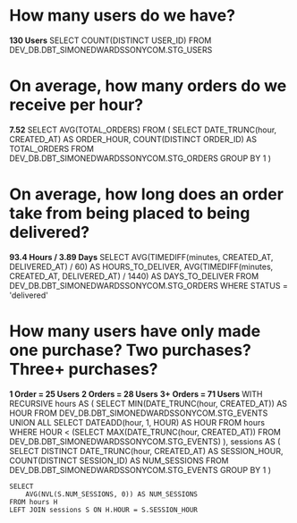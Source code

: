 #  How many users do we have?
**130 Users**
    SELECT COUNT(DISTINCT USER_ID)
    FROM DEV_DB.DBT_SIMONEDWARDSSONYCOM.STG_USERS

# On average, how many orders do we receive per hour?
**7.52**
    SELECT AVG(TOTAL_ORDERS)
    FROM
    (
        SELECT 
            DATE_TRUNC(hour, CREATED_AT) AS ORDER_HOUR,
            COUNT(DISTINCT ORDER_ID) AS TOTAL_ORDERS
        FROM DEV_DB.DBT_SIMONEDWARDSSONYCOM.STG_ORDERS
        GROUP BY 1
    )

# On average, how long does an order take from being placed to being delivered?
**93.4 Hours / 3.89 Days**
    SELECT
        AVG(TIMEDIFF(minutes, CREATED_AT, DELIVERED_AT) / 60) AS HOURS_TO_DELIVER,
        AVG(TIMEDIFF(minutes, CREATED_AT, DELIVERED_AT) / 1440) AS DAYS_TO_DELIVER
    FROM DEV_DB.DBT_SIMONEDWARDSSONYCOM.STG_ORDERS
    WHERE STATUS = 'delivered'

# How many users have only made one purchase? Two purchases? Three+ purchases?
**1 Order = 25 Users**
**2 Orders = 28 Users**
**3+ Orders = 71 Users**
    WITH RECURSIVE hours AS
    (
        SELECT
            MIN(DATE_TRUNC(hour, CREATED_AT)) AS HOUR
        FROM DEV_DB.DBT_SIMONEDWARDSSONYCOM.STG_EVENTS
        UNION ALL
        SELECT
            DATEADD(hour, 1, HOUR) AS HOUR
        FROM hours
        WHERE HOUR < (SELECT MAX(DATE_TRUNC(hour, CREATED_AT)) FROM DEV_DB.DBT_SIMONEDWARDSSONYCOM.STG_EVENTS)
    ), sessions AS
    (
        SELECT DISTINCT
            DATE_TRUNC(hour, CREATED_AT) AS SESSION_HOUR,
            COUNT(DISTINCT SESSION_ID) AS NUM_SESSIONS
        FROM DEV_DB.DBT_SIMONEDWARDSSONYCOM.STG_EVENTS
        GROUP BY 1
    )

    SELECT 
        AVG(NVL(S.NUM_SESSIONS, 0)) AS NUM_SESSIONS
    FROM hours H
    LEFT JOIN sessions S ON H.HOUR = S.SESSION_HOUR
